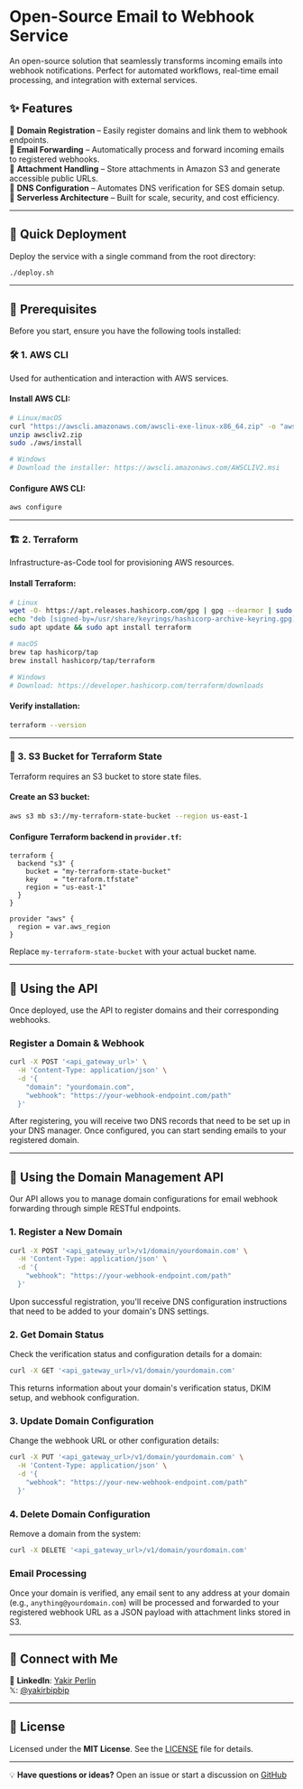 # Open-Source Email to Webhook Service

An open-source solution that seamlessly transforms incoming emails into webhook notifications. Perfect for automated workflows, real-time email processing, and integration with external services.

## ✨ Features

🔹 **Domain Registration** – Easily register domains and link them to webhook endpoints.  
🔹 **Email Forwarding** – Automatically process and forward incoming emails to registered webhooks.  
🔹 **Attachment Handling** – Store attachments in Amazon S3 and generate accessible public URLs.  
🔹 **DNS Configuration** – Automates DNS verification for SES domain setup.  
🔹 **Serverless Architecture** – Built for scale, security, and cost efficiency.

---

## 🚀 Quick Deployment

Deploy the service with a single command from the root directory:

```sh
./deploy.sh
```

---

## 🔧 Prerequisites

Before you start, ensure you have the following tools installed:

### 🛠 1. AWS CLI

Used for authentication and interaction with AWS services.

#### Install AWS CLI:

```sh
# Linux/macOS
curl "https://awscli.amazonaws.com/awscli-exe-linux-x86_64.zip" -o "awscliv2.zip"
unzip awscliv2.zip
sudo ./aws/install

# Windows
# Download the installer: https://awscli.amazonaws.com/AWSCLIV2.msi
```

#### Configure AWS CLI:

```sh
aws configure
```

---

### 🏗 2. Terraform

Infrastructure-as-Code tool for provisioning AWS resources.

#### Install Terraform:

```sh
# Linux
wget -O- https://apt.releases.hashicorp.com/gpg | gpg --dearmor | sudo tee /usr/share/keyrings/hashicorp-archive-keyring.gpg
echo "deb [signed-by=/usr/share/keyrings/hashicorp-archive-keyring.gpg] https://apt.releases.hashicorp.com $(lsb_release -cs) main" | sudo tee /etc/apt/sources.list.d/hashicorp.list
sudo apt update && sudo apt install terraform

# macOS
brew tap hashicorp/tap
brew install hashicorp/tap/terraform

# Windows
# Download: https://developer.hashicorp.com/terraform/downloads
```

#### Verify installation:

```sh
terraform --version
```

---

### 📂 3. S3 Bucket for Terraform State

Terraform requires an S3 bucket to store state files.

#### Create an S3 bucket:

```sh
aws s3 mb s3://my-terraform-state-bucket --region us-east-1
```

#### Configure Terraform backend in `provider.tf`:

```hcl
terraform {
  backend "s3" {
    bucket = "my-terraform-state-bucket"
    key    = "terraform.tfstate"
    region = "us-east-1"
  }
}

provider "aws" {
  region = var.aws_region
}
```

Replace `my-terraform-state-bucket` with your actual bucket name.

---

## 🚀 Using the API

Once deployed, use the API to register domains and their corresponding webhooks.

### Register a Domain & Webhook

```sh
curl -X POST '<api_gateway_url>' \
  -H 'Content-Type: application/json' \
  -d '{
    "domain": "yourdomain.com",
    "webhook": "https://your-webhook-endpoint.com/path"
  }'
```

After registering, you will receive two DNS records that need to be set up in your DNS manager. Once configured, you can start sending emails to your registered domain.

---

## 🔄 Using the Domain Management API

Our API allows you to manage domain configurations for email webhook forwarding through simple RESTful endpoints.

### 1. Register a New Domain

```sh
curl -X POST '<api_gateway_url>/v1/domain/yourdomain.com' \
  -H 'Content-Type: application/json' \
  -d '{
    "webhook": "https://your-webhook-endpoint.com/path"
  }'
```

Upon successful registration, you'll receive DNS configuration instructions that need to be added to your domain's DNS settings.

### 2. Get Domain Status

Check the verification status and configuration details for a domain:

```sh
curl -X GET '<api_gateway_url>/v1/domain/yourdomain.com'
```

This returns information about your domain's verification status, DKIM setup, and webhook configuration.

### 3. Update Domain Configuration

Change the webhook URL or other configuration details:

```sh
curl -X PUT '<api_gateway_url>/v1/domain/yourdomain.com' \
  -H 'Content-Type: application/json' \
  -d '{
    "webhook": "https://your-new-webhook-endpoint.com/path"
  }'
```

### 4. Delete Domain Configuration

Remove a domain from the system:

```sh
curl -X DELETE '<api_gateway_url>/v1/domain/yourdomain.com'
```

### Email Processing

Once your domain is verified, any email sent to any address at your domain (e.g., `anything@yourdomain.com`) will be processed and forwarded to your registered webhook URL as a JSON payload with attachment links stored in S3.

---

## 👋 Connect with Me

💼 **LinkedIn**: [Yakir Perlin](https://www.linkedin.com/in/yakirperlin/)  
𝕏: [@yakirbipbip](https://x.com/yakirbipbip)

---

## 📜 License

Licensed under the **MIT License**. See the [LICENSE](LICENSE) file for details.

---

💡 **Have questions or ideas?** Open an issue or start a discussion on [GitHub](https://github.com/emailtowebhook/emailtowebhook/issues)
